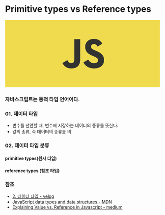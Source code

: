 # Primitive types vs Reference types

![](../../.gitbook/assets/js.png)

### 자바스크립트는 동적 타입 언어이다.

### 01. 데이터 타입

* 변수를 선언할 때, 변수에 저장하는 데이터의 종류를 뜻한다.
* 값의 종류, 즉 데이터의 종류를 의

### 0**2**.  데이터 타입 분류 

#### primitive types\(원시 타입\) 

#### reference types \(참조 타입\) 



### 참조

* [2. 데이터 타입 - velog](https://velog.io/@yuuuye/2019-09-19-0109-%EC%9E%91%EC%84%B1%EB%90%A8)
* [JavaScript data types and data structures - MDN](https://developer.mozilla.org/en-US/docs/Web/JavaScript/Data_structures#Primitive_values)
* [Explaining Value vs. Reference in Javascript - medium](https://codeburst.io/explaining-value-vs-reference-in-javascript-647a975e12a0)



